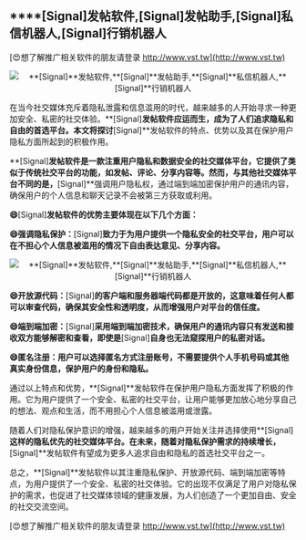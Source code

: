 ## ****[Signal]**发帖软件,**[Signal]**发帖助手,**[Signal]**私信机器人,**[Signal]**行销机器人**

[😍想了解推广相关软件的朋友请登录 http://www.vst.tw](http://www.vst.tw)

 <center><img src="https://vst.tw/MP4/tuiguang/png/1.png" alt="**[Signal]**发帖软件,**[Signal]**发帖助手,**[Signal]**私信机器人,**[Signal]**行销机器人"></center>

在当今社交媒体充斥着隐私泄露和信息滥用的时代，越来越多的人开始寻求一种更加安全、私密的社交体验。**[Signal]**发帖软件应运而生，成为了人们追求隐私和自由的首选平台。本文将探讨**[Signal]**发帖软件的特点、优势以及其在保护用户隐私方面所起到的积极作用。

**[Signal]**发帖软件是一款注重用户隐私和数据安全的社交媒体平台，它提供了类似于传统社交平台的功能，如发帖、评论、分享内容等。然而，与其他社交媒体平台不同的是，**[Signal]**强调用户隐私权，通过端到端加密保护用户的通讯内容，确保用户的个人信息和聊天记录不会被第三方获取或利用。

**😄**[Signal]**发帖软件的优势主要体现在以下几个方面：**

**😄强调隐私保护：**[Signal]**致力于为用户提供一个隐私安全的社交平台，用户可以在不担心个人信息被滥用的情况下自由表达意见、分享内容。**

 <center><img src="https://vst.tw/MP4/tuiguang/png/0.png" alt="**[Signal]**发帖软件,**[Signal]**发帖助手,**[Signal]**私信机器人,**[Signal]**行销机器人"></center>

**😄开放源代码：**[Signal]**的客户端和服务器端代码都是开放的，这意味着任何人都可以审查代码，确保其安全性和透明度，从而增强用户对平台的信任度。**

**😄端到端加密：**[Signal]**采用端到端加密技术，确保用户的通讯内容只有发送和接收双方能够解密和查看，即使是**[Signal]**自身也无法窥探用户的私密对话。**

**😄匿名注册：用户可以选择匿名方式注册账号，不需要提供个人手机号码或其他真实身份信息，保护用户的身份和隐私。**

通过以上特点和优势，**[Signal]**发帖软件在保护用户隐私方面发挥了积极的作用。它为用户提供了一个安全、私密的社交平台，让用户能够更加放心地分享自己的想法、观点和生活，而不用担心个人信息被滥用或泄露。

随着人们对隐私保护意识的增强，越来越多的用户开始关注并选择使用**[Signal]**这样的隐私优先的社交媒体平台。在未来，随着对隐私保护需求的持续增长，**[Signal]**发帖软件有望成为更多人追求自由和隐私的首选社交平台之一。

总之，**[Signal]**发帖软件以其注重隐私保护、开放源代码、端到端加密等特点，为用户提供了一个安全、私密的社交体验。它的出现不仅满足了用户对隐私保护的需求，也促进了社交媒体领域的健康发展，为人们创造了一个更加自由、安全的社交交流空间。

[😍想了解推广相关软件的朋友请登录 http://www.vst.tw](http://www.vst.tw)



